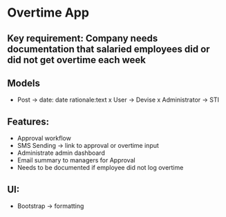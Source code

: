 # Overtime App

## Key requirement: Company needs documentation that salaried employees did or did not get overtime each week

## Models
- Post -> date: date rationale:text
x User -> Devise
x Administrator -> STI

## Features:
- Approval workflow
- SMS Sending -> link to approval or overtime input
- Administrate admin dashboard
- Email summary to managers for Approval
- Needs to be documented if employee did not log overtime

## UI:
- Bootstrap -> formatting
